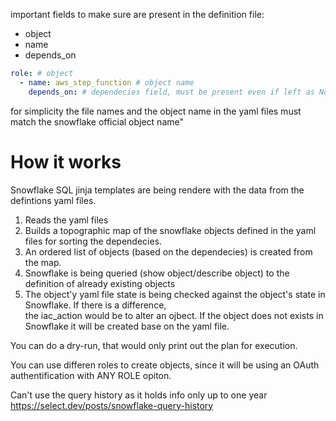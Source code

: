 important fields to make sure are present in the definition file:
- object 
- name
- depends_on

```yaml
role: # object
  - name: aws_step_function # object name
    depends_on: # dependecies field, must be present even if left as None
```


for simplicity the file names and the object name in the yaml files must match the snowflake official object name"


# How it works

Snowflake SQL jinja templates are being rendere with the data from the defintions yaml files.
1. Reads the yaml files
2. Builds a topographic map of the snowflake objects defined in the yaml files for sorting the dependecies. 
3. An ordered list of objects (based on the dependecies) is created from the map.
4. Snowflake is being queried (show object/describe object) to the definition of already existing objects
5. The object'y yaml file state is being checked against the object's state in Snowflake. If there is a difference,  
   the iac_action would be to alter an ojbect. If the object does not exists in Snowflake it will be created base on the yaml file. 

You can do a dry-run, that would only print out the plan for execution.

You can use differen roles to create objects, since it will be using an OAuth authentification with ANY ROLE opiton. 


Can't use the query history as it holds info only up to one year https://select.dev/posts/snowflake-query-history
